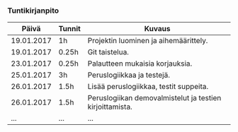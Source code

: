 ### Tuntikirjanpito
Päivä | Tunnit | Kuvaus
--------------- | ----- | ------
19.01.2017 | 1h | Projektin luominen ja aihemäärittely.
19.01.2017 | 0.25h | Git taistelua.
23.01.2017 | 0.25h | Palautteen mukaisia korjauksia.
25.01.2017 | 3h | Peruslogiikkaa ja testejä.
26.01.2017 | 1.5h | Lisää peruslogiikkaa, testit suppeita.
26.01.2017 | 1.5h | Peruslogiikan demovalmistelut ja testien kirjoittamista.
... | ... | ...
